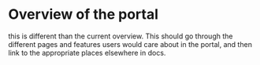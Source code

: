 # Overview of the portal

this is different than the current overview. This should go through the different pages and features users would care about in the portal, and then link to the appropriate places elsewhere in docs.
